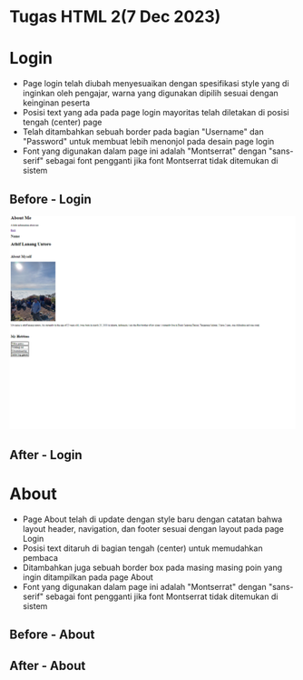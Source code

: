 ﻿# Tugas HTML 2(7 Dec 2023)

# Login
- Page login telah diubah menyesuaikan dengan spesifikasi style yang di inginkan oleh pengajar, warna yang digunakan dipilih sesuai dengan keinginan peserta
- Posisi text yang ada pada page login mayoritas telah diletakan di posisi tengah (center) page
- Telah ditambahkan sebuah border pada bagian "Username" dan "Password" untuk membuat lebih menonjol pada desain page login
- Font yang digunakan dalam page ini adalah "Montserrat" dengan "sans-serif" sebagai font pengganti jika font Montserrat tidak ditemukan di sistem

## Before - Login
![before](src/before-about.png)
## After - Login

# About
- Page About telah di update dengan style baru dengan catatan bahwa layout header, navigation, dan footer sesuai dengan layout pada page Login
- Posisi text ditaruh di bagian tengah (center) untuk memudahkan pembaca
- Ditambahkan juga sebuah border box pada masing masing poin yang ingin ditampilkan pada page About
- Font yang digunakan dalam page ini adalah "Montserrat" dengan "sans-serif" sebagai font pengganti jika font Montserrat tidak ditemukan di sistem

## Before - About

## After - About


